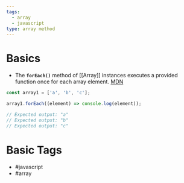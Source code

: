 ```yaml
---
tags:
  - array
  - javascript
type: array method
---
```

# Basics
- The **`forEach()`** method of [[Array]] instances executes a provided function once for each array element. [MDN](https://developer.mozilla.org/en-US/docs/Web/JavaScript/Reference/Global_Objects/Array/forEach)
```javascript
const array1 = ['a', 'b', 'c'];

array1.forEach((element) => console.log(element));

// Expected output: "a"
// Expected output: "b"
// Expected output: "c"
```
# Basic Tags
- #javascript 
- #array 